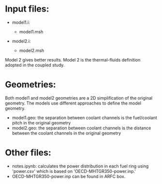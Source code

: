 # Input files:

* model1.i:
 	- model1.msh

* model2.i:
	- model2.msh

Model 2 gives better results.
Model 2 is the thermal-fluids definition adopted in the coupled study.

# Geometries:

Both model1 and model2 geometries are a 2D simplification of the original geometry.
The models use different approaches to define the model geometry.

* model1.geo: the separation between coolant channels is the fuel/coolant pitch in the original geometry
* model2.geo: the separation between coolant channels is the distance between the coolant channels in the original geometry

# Other files:

* notes.ipynb: calculates the power distribution in each fuel ring using 'power.csv' which is based on 'OECD-MHTGR350-power.inp.'
* OECD-MHTGR350-power.inp can be found in ARFC box.
